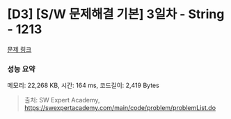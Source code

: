 # [D3] [S/W 문제해결 기본] 3일차 - String - 1213 

[문제 링크](https://swexpertacademy.com/main/code/problem/problemDetail.do?contestProbId=AV14P0c6AAUCFAYi) 

### 성능 요약

메모리: 22,268 KB, 시간: 164 ms, 코드길이: 2,419 Bytes



> 출처: SW Expert Academy, https://swexpertacademy.com/main/code/problem/problemList.do